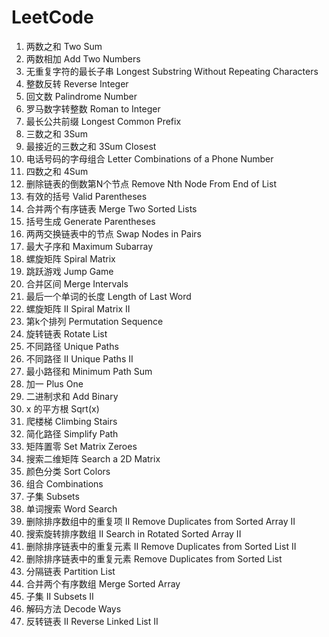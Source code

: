 # LeetCode

1. 两数之和 Two Sum
2. 两数相加 Add Two Numbers
3. 无重复字符的最长子串 Longest Substring Without Repeating Characters
7. 整数反转 Reverse Integer
9. 回文数 Palindrome Number
13. 罗马数字转整数 Roman to Integer
14. 最长公共前缀 Longest Common Prefix
15. 三数之和 3Sum
16. 最接近的三数之和 3Sum Closest
17. 电话号码的字母组合 Letter Combinations of a Phone Number
18. 四数之和 4Sum
19. 删除链表的倒数第N个节点 Remove Nth Node From End of List
20. 有效的括号 Valid Parentheses
21. 合并两个有序链表 Merge Two Sorted Lists
22. 括号生成 Generate Parentheses
24. 两两交换链表中的节点 Swap Nodes in Pairs
53. 最大子序和 Maximum Subarray
54. 螺旋矩阵 Spiral Matrix
55. 跳跃游戏 Jump Game
56. 合并区间 Merge Intervals
58. 最后一个单词的长度 Length of Last Word
59. 螺旋矩阵 II Spiral Matrix II
60. 第k个排列 Permutation Sequence
61. 旋转链表 Rotate List
62. 不同路径 Unique Paths
63. 不同路径 II Unique Paths II
64. 最小路径和 Minimum Path Sum
66. 加一 Plus One
67. 二进制求和 Add Binary
69. x 的平方根  Sqrt(x)
70. 爬楼梯 Climbing Stairs
71. 简化路径 Simplify Path
73. 矩阵置零 Set Matrix Zeroes
74. 搜索二维矩阵 Search a 2D Matrix
75. 颜色分类 Sort Colors
77. 组合 Combinations
78. 子集 Subsets
79. 单词搜索 Word Search
80. 删除排序数组中的重复项 II Remove Duplicates from Sorted Array II
81. 搜索旋转排序数组 II Search in Rotated Sorted Array II
82. 删除排序链表中的重复元素 II Remove Duplicates from Sorted List II
83. 删除排序链表中的重复元素 Remove Duplicates from Sorted List
86. 分隔链表 Partition List
88. 合并两个有序数组 Merge Sorted Array
90. 子集 II Subsets II
91. 解码方法 Decode Ways
92. 反转链表 II Reverse Linked List II